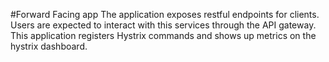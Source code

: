 #Forward Facing app
The application exposes restful endpoints for clients. Users are expected to interact with this services through the API gateway. This application registers Hystrix commands and shows up metrics on the hystrix dashboard.
